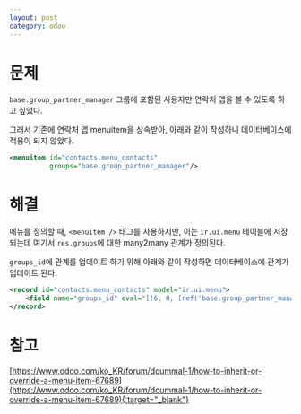 ```yaml
---
layout: post
category: odoo
---
```


# 문제

`base.group_partner_manager` 그룹에 포함된 사용자만 연락처 앱을 볼 수 있도록 하고 싶었다.

그래서 기존에 연락처 앱 menuitem을 상속받아, 아래와 같이 작성하니 데이터베이스에 적용이 되지 않았다.

```xml
<menuitem id="contacts.menu_contacts"
          groups="base.group_partner_manager"/>
```

# 해결

메뉴를 정의할 때, `<menuitem />` 태그를 사용하지만, 이는 `ir.ui.menu` 테이블에 저장되는데 여기서 `res.groups`에 대한 many2many 관계가 정의된다.

`groups_id`에 관계를 업데이트 하기 위해 아래와 같이 작성하면 데이터베이스에 관계가 업데이트 된다.


```xml
<record id="contacts.menu_contacts" model="ir.ui.menu">
    <field name="groups_id" eval="[(6, 0, [ref('base.group_partner_manager')])]"/>
</record>
```

# 참고

[https://www.odoo.com/ko_KR/forum/doummal-1/how-to-inherit-or-override-a-menu-item-67689](https://www.odoo.com/ko_KR/forum/doummal-1/how-to-inherit-or-override-a-menu-item-67689){:target="_blank"}
